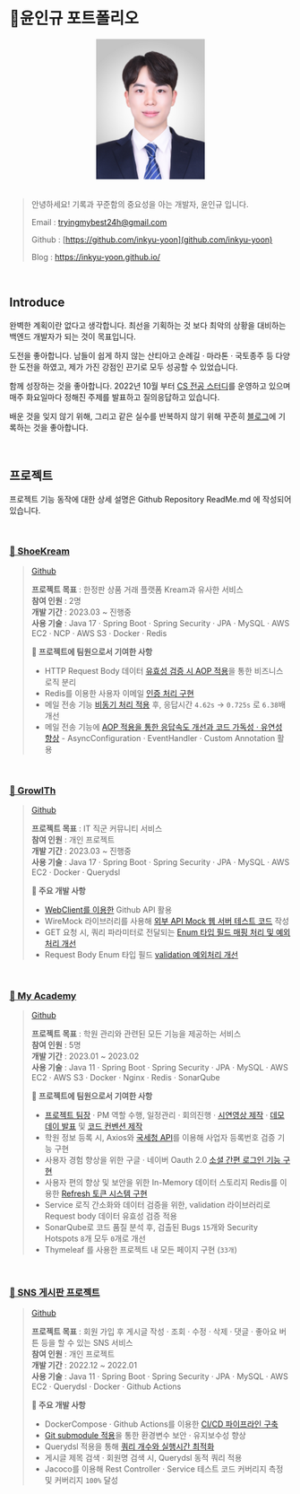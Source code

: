# 🌱윤인규 포트폴리오

<div align = "center">
<img src="https://raw.githubusercontent.com/buinq/imageServer/main/img/%EC%9C%A4%EC%9D%B8%EA%B7%9C%EB%8B%98.jpg" alt="윤인규님" style="height:250px;" />
</div>
<br>

> 안녕하세요! 기록과 꾸준함의 중요성을 아는 개발자, 윤인규 입니다. 
>
> Email : tryingmybest24h@gmail.com
>
> Github : [https://github.com/inkyu-yoon](github.com/inkyu-yoon)
> 
> Blog : https://inkyu-yoon.github.io/

<br>

## Introduce
완벽한 계획이란 없다고 생각합니다. 최선을 기획하는 것 보다 최악의 상황을 대비하는 백엔드 개발자가 되는 것이 목표입니다.

도전을 좋아합니다. 남들이 쉽게 하지 않는 산티아고 순례길 · 마라톤 · 국토종주 등 다양한 도전을 하였고, 제가 가진 강점인 끈기로 모두 성공할 수 있었습니다. 

함께 성장하는 것을 좋아합니다. 2022년 10월 부터 [CS 전공 스터디](https://likelion.notion.site/1fc7e387b5634bde9fd922ee808a50dc)를 운영하고 있으며 매주 화요일마다 정해진 주제를 발표하고 질의응답하고 있습니다.

배운 것을 잊지 않기 위해, 그리고 같은 실수를 반복하지 않기 위해 꾸준히 [블로그](https://inkyu-yoon.github.io/)에 기록하는 것을 좋아합니다.

<br>

## 프로젝트
프로젝트 기능 동작에 대한 상세 설명은 Github Repository ReadMe.md 에 작성되어있습니다.

<br>


### [👟 ShoeKream](https://github.com/shoe-kream/shoekream)
> [Github](https://github.com/shoe-kream/shoekream)
>  
> **프로젝트 목표** : 한정판 상품 거래 플랫폼 Kream과 유사한 서비스  
> **참여 인원** : 2명  
> **개발 기간** : 2023.03 ~ 진행중  
> **사용 기술** : Java 17 · Spring Boot · Spring Security · JPA · MySQL · AWS EC2 · NCP · AWS S3 · Docker · Redis
> 
> **📌 프로젝트에 팀원으로서 기여한 사항**  
>  
> - HTTP Request Body 데이터 [유효성 검증 시 AOP 적용](https://inkyu-yoon.github.io/docs/Language/SpringBoot/ValidationAop)을 통한 비즈니스 로직 분리
> - Redis를 이용한 사용자 이메일 [인증 처리 구현](https://inkyu-yoon.github.io/docs/Language/SpringBoot/RedisAndAuth)
> - 메일 전송 기능 [비동기 처리 적용](https://inkyu-yoon.github.io/docs/Language/SpringBoot/EmailAsync) 후, 응답시간 `4.62s` → `0.725s`  로 `6.38`배 개선
> - 메일 전송 기능에 [AOP 적용을 통한 응답속도 개선과 코드 가독성 · 유연성 향상](https://inkyu-yoon.github.io/docs/Language/SpringBoot/EmailAop) - AsyncConfiguration · EventHandler · Custom Annotation 활용

<br>

### [🌱 GrowITh](https://github.com/inkyu-yoon/growith)
> [Github](https://github.com/inkyu-yoon/growith)
>  
> **프로젝트 목표** : IT 직군 커뮤니티 서비스  
> **참여 인원** : 개인 프로젝트  
> **개발 기간** : 2023.03 ~ 진행중  
> **사용 기술** : Java 17 · Spring Boot · Spring Security · JPA · MySQL · AWS EC2 · Docker · Querydsl
> 
> **📌 주요 개발 사항** 
>
> - [WebClient를 이용한](https://inkyu-yoon.github.io/docs/Language/SpringBoot/GithubLogin) Github API 활용
> - WireMock 라이브러리를 사용해 [외부 API Mock 웹 서버 테스트 코드](https://inkyu-yoon.github.io/docs/Language/SpringBoot/WebClientTest) 작성
> - GET 요청 시, 쿼리 파라미터로 전달되는 [Enum 타입 필드 매핑 처리 및 예외처리 개선](https://inkyu-yoon.github.io/docs/Language/SpringBoot/RequestParamEnum)
> - Request Body Enum 타입 필드 [validation 예외처리 개선](https://inkyu-yoon.github.io/docs/Language/SpringBoot/EnumValidation)


<br>

### [🏫 My Academy](https://github.com/mutsa-team6/myacademy)
> [Github](https://github.com/mutsa-team6/myacademy)
>  
> **프로젝트 목표** : 학원 관리와 관련된 모든 기능을 제공하는 서비스  
> **참여 인원** : 5명  
> **개발 기간** : 2023.01 ~ 2023.02  
> **사용 기술** : Java 11 · Spring Boot · Spring Security · JPA · MySQL · AWS EC2 · AWS S3 · Docker · Nginx · Redis · SonarQube  
> 
> **📌 프로젝트에 팀원으로서 기여한 사항**  
>  
> - [프로젝트 팀장](https://www.notion.so/3ebdea86f2f642699fa071b76c94d45f) · PM 역할 수행, 일정관리 · 회의진행 · [시연영상 제작](https://www.youtube.com/watch?v=tKeKN3qd58k) · [데모데이 발표](https://www.canva.com/design/DAFaeRUJKBk/PQHdXXa61qBj0EwnS3adSw/view?utm_content=DAFaeRUJKBk&utm_campaign=share_your_design&utm_medium=link&utm_source=shareyourdesignpanel) 및 [코드 컨벤션 제작](https://www.notion.so/16748ff592fd48d492156cf24bf87bf4)
> - 학원 정보 등록 시, Axios와 [국세청 API](https://www.data.go.kr/tcs/dss/selectApiDataDetailView.do?publicDataPk=15081808#/%EC%82%AC%EC%97%85%EC%9E%90%EB%93%B1%EB%A1%9D%EC%A0%95%EB%B3%B4%20%EC%A7%84%EC%9C%84%ED%99%95%EC%9D%B8%20API/validate)를 이용해 사업자 등록번호 검증 기능 구현
> - 사용자 경험 향상을 위한 구글 · 네이버 Oauth 2.0 [소셜 간편 로그인 기능 구현](https://inkyu-yoon.github.io/docs/Language/SpringBoot/OauthLogin)
> - 사용자 편의 향상 및 보안을 위한 In-Memory 데이터 스토리지 Redis를 이용한 [Refresh 토큰 시스템 구현](https://inkyu-yoon.github.io/docs/Language/SpringBoot/RefreshToken)
> - Service 로직 간소화와 데이터 검증을 위한, validation 라이브러리로 Request body 데이터 유효성 검증 적용
> - SonarQube로 코드 품질 분석 후, 검출된 Bugs `15`개와 Security Hotspots `8`개 모두 `0`개로 개선
> - Thymeleaf 를 사용한 프로젝트 내 모든 페이지 구현 (`33개`)
>

<br>

### [💌 SNS 게시판 프로젝트](https://github.com/inkyu-yoon/sns_project)
> [Github](https://github.com/inkyu-yoon/sns_project)
>  
> **프로젝트 목표** : 회원 가입 후 게시글 작성 · 조회 · 수정 · 삭제 · 댓글 · 좋아요 버튼 등을 할 수 있는 SNS 서비스  
> **참여 인원** : 개인 프로젝트  
> **개발 기간** : 2022.12 ~ 2022.01  
> **사용 기술** : Java 11 · Spring Boot · Spring Security · JPA · MySQL · AWS EC2 · Querydsl · Docker · Github Actions  
> 
> **📌 주요 개발 사항**  
>  
> - DockerCompose · Github Actions를 이용한 [CI/CD 파이프라인 구축](https://inkyu-yoon.github.io/docs/Learned/Docker/GitActionsCICD)
> - [Git submodule 적용](https://inkyu-yoon.github.io/docs/Learned/Git/GitSubmodule)을 통한 환경변수 보안 · 유지보수성 향상
> - Querydsl 적용을 통해 [쿼리 개수와 실행시간 최적화](https://inkyu-yoon.github.io/docs/Language/JPA/QuerydslRepo)
> - 게시글 제목 검색 · 회원명 검색 시, Querydsl 동적 쿼리 적용
> - Jacoco를 이용해 Rest Controller · Service 테스트 코드 커버리지 측정 및 커버리지 `100%` 달성

